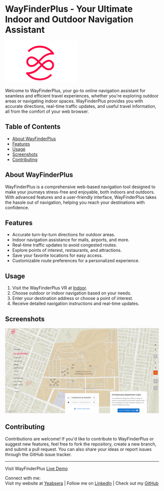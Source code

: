 # WayFinderPlus - Your Ultimate Indoor and Outdoor Navigation Assistant

![WayFinderPlus Logo](https://github.com/Yab1/WayfinderPlus/blob/main/src/assets/WayfinderPlus%20Logo%20only.png.png) <!-- Place your logo image here -->

Welcome to WayFinderPlus, your go-to online navigation assistant for seamless and efficient travel experiences, whether you're exploring outdoor areas or navigating indoor spaces. WayFinderPlus provides you with accurate directions, real-time traffic updates, and useful travel information, all from the comfort of your web browser.

## Table of Contents

- [About WayFinderPlus](#about-wayfinderplus)
- [Features](#features)
- [Usage](#usage)
- [Screenshots](#screenshots)
- [Contributing](#contributing)

## About WayFinderPlus

WayFinderPlus is a comprehensive web-based navigation tool designed to make your journeys stress-free and enjoyable, both indoors and outdoors. With advanced features and a user-friendly interface, WayFinderPlus takes the hassle out of navigation, helping you reach your destinations with confidence.

## Features

- Accurate turn-by-turn directions for outdoor areas.
- Indoor navigation assistance for malls, airports, and more.
- Real-time traffic updates to avoid congested routes.
- Explore points of interest, restaurants, and attractions.
- Save your favorite locations for easy access.
- Customizable route preferences for a personalized experience.

## Usage

1. Visit the WayFinderPlus VR at [Indoor](https://yab1.github.io/WayFinderPlus-VR/).
2. Choose outdoor or indoor navigation based on your needs.
3. Enter your destination address or choose a point of interest.
4. Receive detailed navigation instructions and real-time updates.

## Screenshots

![WayFinderPlus Screenshot](https://github.com/Yab1/WayfinderPlus/blob/main/src/assets/screenshot.png) <!-- Place your screenshot image here -->

## Contributing

Contributions are welcome! If you'd like to contribute to WayFinderPlus or suggest new features, feel free to fork the repository, create a new branch, and submit a pull request. You can also share your ideas or report issues through the GitHub issue tracker.

---

Visit WayFinderPlus [Live Demo](https://way-finder-plus.vercel.app/)

Connect with me:  
Visit my website at [Yeabsera](yeabsera-girxkocyp-yab1.vercel.app) | Follow me on [LinkedIn](https://www.linkedin.com/in/yeabsera-lisanework-7570981ba/) | Check out my [GitHub](https://github.com/Yab1)
